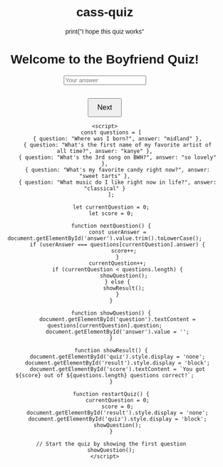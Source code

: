 # cass-quiz
print("I hope this quiz works"
<!DOCTYPE html>
<html lang="en">
<head>
    <meta charset="UTF-8">
    <meta name="viewport" content="width=device-width, initial-scale=1.0">
    <title>Boyfriend Quiz</title>
    <style>
        body {
            font-family: Arial, sans-serif;
            margin: 20px;
            padding: 0;
            text-align: center;
        }
        .container {
            max-width: 600px;
            margin: 0 auto;
        }
        .question {
            margin: 20px 0;
        }
        button {
            margin-top: 10px;
            padding: 10px 20px;
            font-size: 16px;
            cursor: pointer;
        }
    </style>
</head>
<body>
    <div class="container">
        <h1>Welcome to the Boyfriend Quiz!</h1>
        <div id="quiz">
            <div id="question-container" class="question">
                <p id="question"></p>
                <input type="text" id="answer" placeholder="Your answer">
            </div>
            <button id="next-button" onclick="nextQuestion()">Next</button>
        </div>
        <div id="result" class="question" style="display: none;">
            <p id="score"></p>
            <button onclick="restartQuiz()">Restart Quiz</button>
        </div>
    </div>

    <script>
        const questions = [
            { question: "Where was I born?", answer: "midland" },
            { question: "What's the first name of my favorite artist of all time?", answer: "kanye" },
            { question: "What's the 3rd song on BWH?", answer: "so lovely" },
            { question: "What's my favorite candy right now?", answer: "sweet tarts" },
            { question: "What music do I like right now in life?", answer: "classical" }
        ];

        let currentQuestion = 0;
        let score = 0;

        function nextQuestion() {
            const userAnswer = document.getElementById('answer').value.trim().toLowerCase();
            if (userAnswer === questions[currentQuestion].answer) {
                score++;
            }
            currentQuestion++;
            if (currentQuestion < questions.length) {
                showQuestion();
            } else {
                showResult();
            }
        }

        function showQuestion() {
            document.getElementById('question').textContent = questions[currentQuestion].question;
            document.getElementById('answer').value = '';
        }

        function showResult() {
            document.getElementById('quiz').style.display = 'none';
            document.getElementById('result').style.display = 'block';
            document.getElementById('score').textContent = `You got ${score} out of ${questions.length} questions correct!`;
        }

        function restartQuiz() {
            currentQuestion = 0;
            score = 0;
            document.getElementById('result').style.display = 'none';
            document.getElementById('quiz').style.display = 'block';
            showQuestion();
        }

        // Start the quiz by showing the first question
        showQuestion();
    </script>
</body>
</html>
